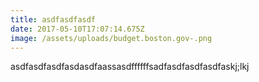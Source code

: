 ```yaml
---
title: asdfasdfasdf
date: 2017-05-10T17:07:14.675Z
image: /assets/uploads/budget.boston.gov-.png
---
```

asdfasdfasdfasdasdfaassasdffffffsadfasdfasdfasdfaskj;lkj
